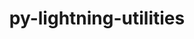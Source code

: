 ---
title: "py-lightning-utilities"
layout: cache
categories: [package, develop]
meta: {"versions": ["0.11.2"], "compilers": ["apple-clang@=15.0.0", "gcc@=11.4.0", "gcc@=13.2.0"], "oss": ["ubuntu22.04", "ubuntu24.04", "ventura"], "platforms": ["darwin", "linux"], "targets": ["aarch64", "neoverse_v1", "x86_64_v3"], "stacks": ["e4s", "e4s-neoverse_v1", "ml-darwin-aarch64-mps", "ml-linux-aarch64-cpu", "ml-linux-aarch64-cuda", "ml-linux-x86_64-cpu", "ml-linux-x86_64-cuda", "root"], "num_specs": 35, "num_specs_by_stack": {"ml-darwin-aarch64-mps": 5, "root": 35, "e4s-neoverse_v1": 4, "e4s": 4, "ml-linux-aarch64-cuda": 11, "ml-linux-aarch64-cpu": 11, "ml-linux-x86_64-cuda": 11, "ml-linux-x86_64-cpu": 11}}
spec_details: [{"hash": "cdjkvqsvzn5r4q3qqzns6o5t7vrzfuca", "compiler": "apple-clang@=15.0.0", "versions": ["0.11.2"], "os": "ventura", "platform": "darwin", "target": "aarch64", "variants": ["build_system=python_pip"], "stacks": ["ml-darwin-aarch64-mps", "root"], "size": "-", "tarball": "https://binaries.spack.io/develop/build_cache/darwin-ventura-aarch64/apple-clang-15.0.0/py-lightning-utilities-0.11.2/darwin-ventura-aarch64-apple-clang-15.0.0-py-lightning-utilities-0.11.2-cdjkvqsvzn5r4q3qqzns6o5t7vrzfuca.spack"}, {"hash": "7trxthfu7ebpd4ivwwbxu5kpxm4gbhn3", "compiler": "apple-clang@=15.0.0", "versions": ["0.11.2"], "os": "ventura", "platform": "darwin", "target": "aarch64", "variants": ["build_system=python_pip"], "stacks": ["ml-darwin-aarch64-mps", "root"], "size": "-", "tarball": "https://binaries.spack.io/develop/build_cache/darwin-ventura-aarch64/apple-clang-15.0.0/py-lightning-utilities-0.11.2/darwin-ventura-aarch64-apple-clang-15.0.0-py-lightning-utilities-0.11.2-7trxthfu7ebpd4ivwwbxu5kpxm4gbhn3.spack"}, {"hash": "mqpidweligppca4x4cafyu7mqurmrzhk", "compiler": "apple-clang@=15.0.0", "versions": ["0.11.2"], "os": "ventura", "platform": "darwin", "target": "aarch64", "variants": ["build_system=python_pip"], "stacks": ["ml-darwin-aarch64-mps", "root"], "size": "-", "tarball": "https://binaries.spack.io/develop/build_cache/darwin-ventura-aarch64/apple-clang-15.0.0/py-lightning-utilities-0.11.2/darwin-ventura-aarch64-apple-clang-15.0.0-py-lightning-utilities-0.11.2-mqpidweligppca4x4cafyu7mqurmrzhk.spack"}, {"hash": "jlec6q45gqjii64u5poci3oydkhhpioe", "compiler": "apple-clang@=15.0.0", "versions": ["0.11.2"], "os": "ventura", "platform": "darwin", "target": "aarch64", "variants": ["build_system=python_pip"], "stacks": ["ml-darwin-aarch64-mps", "root"], "size": "-", "tarball": "https://binaries.spack.io/develop/build_cache/darwin-ventura-aarch64/apple-clang-15.0.0/py-lightning-utilities-0.11.2/darwin-ventura-aarch64-apple-clang-15.0.0-py-lightning-utilities-0.11.2-jlec6q45gqjii64u5poci3oydkhhpioe.spack"}, {"hash": "bszfdv43uzppx6kj54qban2g7gjsn2qz", "compiler": "apple-clang@=15.0.0", "versions": ["0.11.2"], "os": "ventura", "platform": "darwin", "target": "aarch64", "variants": ["build_system=python_pip"], "stacks": ["ml-darwin-aarch64-mps", "root"], "size": "-", "tarball": "https://binaries.spack.io/develop/build_cache/darwin-ventura-aarch64/apple-clang-15.0.0/py-lightning-utilities-0.11.2/darwin-ventura-aarch64-apple-clang-15.0.0-py-lightning-utilities-0.11.2-bszfdv43uzppx6kj54qban2g7gjsn2qz.spack"}, {"hash": "65hv5zr2ci2mdf2y32henvp5qptspykd", "compiler": "gcc@=11.4.0", "versions": ["0.11.2"], "os": "ubuntu22.04", "platform": "linux", "target": "neoverse_v1", "variants": ["build_system=python_pip"], "stacks": ["e4s-neoverse_v1", "root"], "size": "-", "tarball": "https://binaries.spack.io/develop/build_cache/linux-ubuntu22.04-neoverse_v1/gcc-11.4.0/py-lightning-utilities-0.11.2/linux-ubuntu22.04-neoverse_v1-gcc-11.4.0-py-lightning-utilities-0.11.2-65hv5zr2ci2mdf2y32henvp5qptspykd.spack"}, {"hash": "eebhrmfw6jtwc3ulnbocqiig6y23dtfk", "compiler": "gcc@=11.4.0", "versions": ["0.11.2"], "os": "ubuntu22.04", "platform": "linux", "target": "neoverse_v1", "variants": ["build_system=python_pip"], "stacks": ["e4s-neoverse_v1", "root"], "size": "-", "tarball": "https://binaries.spack.io/develop/build_cache/linux-ubuntu22.04-neoverse_v1/gcc-11.4.0/py-lightning-utilities-0.11.2/linux-ubuntu22.04-neoverse_v1-gcc-11.4.0-py-lightning-utilities-0.11.2-eebhrmfw6jtwc3ulnbocqiig6y23dtfk.spack"}, {"hash": "oxul4pfqyncjgia3qb6kos4xdv5cfxeb", "compiler": "gcc@=11.4.0", "versions": ["0.11.2"], "os": "ubuntu22.04", "platform": "linux", "target": "neoverse_v1", "variants": ["build_system=python_pip"], "stacks": ["e4s-neoverse_v1", "root"], "size": "-", "tarball": "https://binaries.spack.io/develop/build_cache/linux-ubuntu22.04-neoverse_v1/gcc-11.4.0/py-lightning-utilities-0.11.2/linux-ubuntu22.04-neoverse_v1-gcc-11.4.0-py-lightning-utilities-0.11.2-oxul4pfqyncjgia3qb6kos4xdv5cfxeb.spack"}, {"hash": "lrxp4wxqqoufdncuiqnnw3czp7pykdjr", "compiler": "gcc@=11.4.0", "versions": ["0.11.2"], "os": "ubuntu22.04", "platform": "linux", "target": "neoverse_v1", "variants": ["build_system=python_pip"], "stacks": ["e4s-neoverse_v1", "root"], "size": "-", "tarball": "https://binaries.spack.io/develop/build_cache/linux-ubuntu22.04-neoverse_v1/gcc-11.4.0/py-lightning-utilities-0.11.2/linux-ubuntu22.04-neoverse_v1-gcc-11.4.0-py-lightning-utilities-0.11.2-lrxp4wxqqoufdncuiqnnw3czp7pykdjr.spack"}, {"hash": "hksk4u76tdafibmjbbprko5jdqa5cx6i", "compiler": "gcc@=11.4.0", "versions": ["0.11.2"], "os": "ubuntu22.04", "platform": "linux", "target": "x86_64_v3", "variants": ["build_system=python_pip"], "stacks": ["e4s", "root"], "size": "-", "tarball": "https://binaries.spack.io/develop/build_cache/linux-ubuntu22.04-x86_64_v3/gcc-11.4.0/py-lightning-utilities-0.11.2/linux-ubuntu22.04-x86_64_v3-gcc-11.4.0-py-lightning-utilities-0.11.2-hksk4u76tdafibmjbbprko5jdqa5cx6i.spack"}, {"hash": "wjo4jspd4jvgvrw7lxnhsrabd2abtm6x", "compiler": "gcc@=11.4.0", "versions": ["0.11.2"], "os": "ubuntu22.04", "platform": "linux", "target": "x86_64_v3", "variants": ["build_system=python_pip"], "stacks": ["e4s", "root"], "size": "-", "tarball": "https://binaries.spack.io/develop/build_cache/linux-ubuntu22.04-x86_64_v3/gcc-11.4.0/py-lightning-utilities-0.11.2/linux-ubuntu22.04-x86_64_v3-gcc-11.4.0-py-lightning-utilities-0.11.2-wjo4jspd4jvgvrw7lxnhsrabd2abtm6x.spack"}, {"hash": "hicscwfvu7xwgtedwjeeusydo4rmygt7", "compiler": "gcc@=11.4.0", "versions": ["0.11.2"], "os": "ubuntu22.04", "platform": "linux", "target": "x86_64_v3", "variants": ["build_system=python_pip"], "stacks": ["e4s", "root"], "size": "-", "tarball": "https://binaries.spack.io/develop/build_cache/linux-ubuntu22.04-x86_64_v3/gcc-11.4.0/py-lightning-utilities-0.11.2/linux-ubuntu22.04-x86_64_v3-gcc-11.4.0-py-lightning-utilities-0.11.2-hicscwfvu7xwgtedwjeeusydo4rmygt7.spack"}, {"hash": "frdbz3oltdyzower6khkgdm6c7mj5h2f", "compiler": "gcc@=11.4.0", "versions": ["0.11.2"], "os": "ubuntu22.04", "platform": "linux", "target": "x86_64_v3", "variants": ["build_system=python_pip"], "stacks": ["e4s", "root"], "size": "-", "tarball": "https://binaries.spack.io/develop/build_cache/linux-ubuntu22.04-x86_64_v3/gcc-11.4.0/py-lightning-utilities-0.11.2/linux-ubuntu22.04-x86_64_v3-gcc-11.4.0-py-lightning-utilities-0.11.2-frdbz3oltdyzower6khkgdm6c7mj5h2f.spack"}, {"hash": "ze5hlgwl7x37aj4i45zackdnmvxrhkp2", "compiler": "gcc@=13.2.0", "versions": ["0.11.2"], "os": "ubuntu24.04", "platform": "linux", "target": "aarch64", "variants": ["build_system=python_pip"], "stacks": ["ml-linux-aarch64-cuda", "root", "ml-linux-aarch64-cpu"], "size": "-", "tarball": "https://binaries.spack.io/develop/build_cache/linux-ubuntu24.04-aarch64/gcc-13.2.0/py-lightning-utilities-0.11.2/linux-ubuntu24.04-aarch64-gcc-13.2.0-py-lightning-utilities-0.11.2-ze5hlgwl7x37aj4i45zackdnmvxrhkp2.spack"}, {"hash": "xoyjhwl2ikudw4kturi7vwl4a3sisx4q", "compiler": "gcc@=13.2.0", "versions": ["0.11.2"], "os": "ubuntu24.04", "platform": "linux", "target": "aarch64", "variants": ["build_system=python_pip"], "stacks": ["ml-linux-aarch64-cuda", "root", "ml-linux-aarch64-cpu"], "size": "-", "tarball": "https://binaries.spack.io/develop/build_cache/linux-ubuntu24.04-aarch64/gcc-13.2.0/py-lightning-utilities-0.11.2/linux-ubuntu24.04-aarch64-gcc-13.2.0-py-lightning-utilities-0.11.2-xoyjhwl2ikudw4kturi7vwl4a3sisx4q.spack"}, {"hash": "c4l7kgtbq3cosyw6ssys4rnfgbljecst", "compiler": "gcc@=13.2.0", "versions": ["0.11.2"], "os": "ubuntu24.04", "platform": "linux", "target": "aarch64", "variants": ["build_system=python_pip"], "stacks": ["ml-linux-aarch64-cuda", "root", "ml-linux-aarch64-cpu"], "size": "-", "tarball": "https://binaries.spack.io/develop/build_cache/linux-ubuntu24.04-aarch64/gcc-13.2.0/py-lightning-utilities-0.11.2/linux-ubuntu24.04-aarch64-gcc-13.2.0-py-lightning-utilities-0.11.2-c4l7kgtbq3cosyw6ssys4rnfgbljecst.spack"}, {"hash": "tvucijctlewplyky6sjxehspif5cjhga", "compiler": "gcc@=13.2.0", "versions": ["0.11.2"], "os": "ubuntu24.04", "platform": "linux", "target": "aarch64", "variants": ["build_system=python_pip"], "stacks": ["ml-linux-aarch64-cuda", "root", "ml-linux-aarch64-cpu"], "size": "-", "tarball": "https://binaries.spack.io/develop/build_cache/linux-ubuntu24.04-aarch64/gcc-13.2.0/py-lightning-utilities-0.11.2/linux-ubuntu24.04-aarch64-gcc-13.2.0-py-lightning-utilities-0.11.2-tvucijctlewplyky6sjxehspif5cjhga.spack"}, {"hash": "gc4qmzr44t2pavxz3e4phvjlvsc7hyv5", "compiler": "gcc@=13.2.0", "versions": ["0.11.2"], "os": "ubuntu24.04", "platform": "linux", "target": "aarch64", "variants": ["build_system=python_pip"], "stacks": ["ml-linux-aarch64-cuda", "root", "ml-linux-aarch64-cpu"], "size": "-", "tarball": "https://binaries.spack.io/develop/build_cache/linux-ubuntu24.04-aarch64/gcc-13.2.0/py-lightning-utilities-0.11.2/linux-ubuntu24.04-aarch64-gcc-13.2.0-py-lightning-utilities-0.11.2-gc4qmzr44t2pavxz3e4phvjlvsc7hyv5.spack"}, {"hash": "bp2y5d7gmbuqkoradhpi6e3ozjoxoic4", "compiler": "gcc@=13.2.0", "versions": ["0.11.2"], "os": "ubuntu24.04", "platform": "linux", "target": "aarch64", "variants": ["build_system=python_pip"], "stacks": ["ml-linux-aarch64-cuda", "root", "ml-linux-aarch64-cpu"], "size": "-", "tarball": "https://binaries.spack.io/develop/build_cache/linux-ubuntu24.04-aarch64/gcc-13.2.0/py-lightning-utilities-0.11.2/linux-ubuntu24.04-aarch64-gcc-13.2.0-py-lightning-utilities-0.11.2-bp2y5d7gmbuqkoradhpi6e3ozjoxoic4.spack"}, {"hash": "yq4xruwdncvta63mlaforvgbaw5bowyx", "compiler": "gcc@=13.2.0", "versions": ["0.11.2"], "os": "ubuntu24.04", "platform": "linux", "target": "aarch64", "variants": ["build_system=python_pip"], "stacks": ["ml-linux-aarch64-cuda", "root", "ml-linux-aarch64-cpu"], "size": "-", "tarball": "https://binaries.spack.io/develop/build_cache/linux-ubuntu24.04-aarch64/gcc-13.2.0/py-lightning-utilities-0.11.2/linux-ubuntu24.04-aarch64-gcc-13.2.0-py-lightning-utilities-0.11.2-yq4xruwdncvta63mlaforvgbaw5bowyx.spack"}, {"hash": "v5u5jyb7ohpmtghaw2qytbullvs6tucx", "compiler": "gcc@=13.2.0", "versions": ["0.11.2"], "os": "ubuntu24.04", "platform": "linux", "target": "aarch64", "variants": ["build_system=python_pip"], "stacks": ["ml-linux-aarch64-cuda", "root", "ml-linux-aarch64-cpu"], "size": "-", "tarball": "https://binaries.spack.io/develop/build_cache/linux-ubuntu24.04-aarch64/gcc-13.2.0/py-lightning-utilities-0.11.2/linux-ubuntu24.04-aarch64-gcc-13.2.0-py-lightning-utilities-0.11.2-v5u5jyb7ohpmtghaw2qytbullvs6tucx.spack"}, {"hash": "v7nk24aikwznyirnsqxckg2rr4wh5iud", "compiler": "gcc@=13.2.0", "versions": ["0.11.2"], "os": "ubuntu24.04", "platform": "linux", "target": "aarch64", "variants": ["build_system=python_pip"], "stacks": ["ml-linux-aarch64-cuda", "root", "ml-linux-aarch64-cpu"], "size": "-", "tarball": "https://binaries.spack.io/develop/build_cache/linux-ubuntu24.04-aarch64/gcc-13.2.0/py-lightning-utilities-0.11.2/linux-ubuntu24.04-aarch64-gcc-13.2.0-py-lightning-utilities-0.11.2-v7nk24aikwznyirnsqxckg2rr4wh5iud.spack"}, {"hash": "segdljzsaqt3ugg6d6swqlapq3tgzigg", "compiler": "gcc@=13.2.0", "versions": ["0.11.2"], "os": "ubuntu24.04", "platform": "linux", "target": "aarch64", "variants": ["build_system=python_pip"], "stacks": ["ml-linux-aarch64-cuda", "root", "ml-linux-aarch64-cpu"], "size": "-", "tarball": "https://binaries.spack.io/develop/build_cache/linux-ubuntu24.04-aarch64/gcc-13.2.0/py-lightning-utilities-0.11.2/linux-ubuntu24.04-aarch64-gcc-13.2.0-py-lightning-utilities-0.11.2-segdljzsaqt3ugg6d6swqlapq3tgzigg.spack"}, {"hash": "lvxvpghsustdxxk3dcyikmjxx4ftsx4c", "compiler": "gcc@=13.2.0", "versions": ["0.11.2"], "os": "ubuntu24.04", "platform": "linux", "target": "aarch64", "variants": ["build_system=python_pip"], "stacks": ["ml-linux-aarch64-cuda", "root", "ml-linux-aarch64-cpu"], "size": "-", "tarball": "https://binaries.spack.io/develop/build_cache/linux-ubuntu24.04-aarch64/gcc-13.2.0/py-lightning-utilities-0.11.2/linux-ubuntu24.04-aarch64-gcc-13.2.0-py-lightning-utilities-0.11.2-lvxvpghsustdxxk3dcyikmjxx4ftsx4c.spack"}, {"hash": "fsm6bt5diaiszm635xz6hyzxdyc75d3c", "compiler": "gcc@=13.2.0", "versions": ["0.11.2"], "os": "ubuntu24.04", "platform": "linux", "target": "x86_64_v3", "variants": ["build_system=python_pip"], "stacks": ["ml-linux-x86_64-cuda", "root", "ml-linux-x86_64-cpu"], "size": "-", "tarball": "https://binaries.spack.io/develop/build_cache/linux-ubuntu24.04-x86_64_v3/gcc-13.2.0/py-lightning-utilities-0.11.2/linux-ubuntu24.04-x86_64_v3-gcc-13.2.0-py-lightning-utilities-0.11.2-fsm6bt5diaiszm635xz6hyzxdyc75d3c.spack"}, {"hash": "fnw4grzdov2yylthwyhkkfkpemduoc7y", "compiler": "gcc@=13.2.0", "versions": ["0.11.2"], "os": "ubuntu24.04", "platform": "linux", "target": "x86_64_v3", "variants": ["build_system=python_pip"], "stacks": ["ml-linux-x86_64-cuda", "root", "ml-linux-x86_64-cpu"], "size": "-", "tarball": "https://binaries.spack.io/develop/build_cache/linux-ubuntu24.04-x86_64_v3/gcc-13.2.0/py-lightning-utilities-0.11.2/linux-ubuntu24.04-x86_64_v3-gcc-13.2.0-py-lightning-utilities-0.11.2-fnw4grzdov2yylthwyhkkfkpemduoc7y.spack"}, {"hash": "fns67mcjtqrywlacar4cgofatkih4dpf", "compiler": "gcc@=13.2.0", "versions": ["0.11.2"], "os": "ubuntu24.04", "platform": "linux", "target": "x86_64_v3", "variants": ["build_system=python_pip"], "stacks": ["ml-linux-x86_64-cuda", "root", "ml-linux-x86_64-cpu"], "size": "-", "tarball": "https://binaries.spack.io/develop/build_cache/linux-ubuntu24.04-x86_64_v3/gcc-13.2.0/py-lightning-utilities-0.11.2/linux-ubuntu24.04-x86_64_v3-gcc-13.2.0-py-lightning-utilities-0.11.2-fns67mcjtqrywlacar4cgofatkih4dpf.spack"}, {"hash": "zcxzgjnozmfn5ahp4egjel2z2be25w6x", "compiler": "gcc@=13.2.0", "versions": ["0.11.2"], "os": "ubuntu24.04", "platform": "linux", "target": "x86_64_v3", "variants": ["build_system=python_pip"], "stacks": ["ml-linux-x86_64-cuda", "root", "ml-linux-x86_64-cpu"], "size": "-", "tarball": "https://binaries.spack.io/develop/build_cache/linux-ubuntu24.04-x86_64_v3/gcc-13.2.0/py-lightning-utilities-0.11.2/linux-ubuntu24.04-x86_64_v3-gcc-13.2.0-py-lightning-utilities-0.11.2-zcxzgjnozmfn5ahp4egjel2z2be25w6x.spack"}, {"hash": "2ssomc3pnjbmhqlolgejoyirx623ymzy", "compiler": "gcc@=13.2.0", "versions": ["0.11.2"], "os": "ubuntu24.04", "platform": "linux", "target": "x86_64_v3", "variants": ["build_system=python_pip"], "stacks": ["ml-linux-x86_64-cuda", "root", "ml-linux-x86_64-cpu"], "size": "-", "tarball": "https://binaries.spack.io/develop/build_cache/linux-ubuntu24.04-x86_64_v3/gcc-13.2.0/py-lightning-utilities-0.11.2/linux-ubuntu24.04-x86_64_v3-gcc-13.2.0-py-lightning-utilities-0.11.2-2ssomc3pnjbmhqlolgejoyirx623ymzy.spack"}, {"hash": "ym3hvavwivxpfzrdxd2erla4mv6metqk", "compiler": "gcc@=13.2.0", "versions": ["0.11.2"], "os": "ubuntu24.04", "platform": "linux", "target": "x86_64_v3", "variants": ["build_system=python_pip"], "stacks": ["ml-linux-x86_64-cuda", "root", "ml-linux-x86_64-cpu"], "size": "-", "tarball": "https://binaries.spack.io/develop/build_cache/linux-ubuntu24.04-x86_64_v3/gcc-13.2.0/py-lightning-utilities-0.11.2/linux-ubuntu24.04-x86_64_v3-gcc-13.2.0-py-lightning-utilities-0.11.2-ym3hvavwivxpfzrdxd2erla4mv6metqk.spack"}, {"hash": "l5bvvij6t5rkrwl3ztrndaazkfya3rob", "compiler": "gcc@=13.2.0", "versions": ["0.11.2"], "os": "ubuntu24.04", "platform": "linux", "target": "x86_64_v3", "variants": ["build_system=python_pip"], "stacks": ["ml-linux-x86_64-cuda", "root", "ml-linux-x86_64-cpu"], "size": "-", "tarball": "https://binaries.spack.io/develop/build_cache/linux-ubuntu24.04-x86_64_v3/gcc-13.2.0/py-lightning-utilities-0.11.2/linux-ubuntu24.04-x86_64_v3-gcc-13.2.0-py-lightning-utilities-0.11.2-l5bvvij6t5rkrwl3ztrndaazkfya3rob.spack"}, {"hash": "upawu4ijn3nppvreqcfw7dvrpbzwekm5", "compiler": "gcc@=13.2.0", "versions": ["0.11.2"], "os": "ubuntu24.04", "platform": "linux", "target": "x86_64_v3", "variants": ["build_system=python_pip"], "stacks": ["ml-linux-x86_64-cuda", "root", "ml-linux-x86_64-cpu"], "size": "-", "tarball": "https://binaries.spack.io/develop/build_cache/linux-ubuntu24.04-x86_64_v3/gcc-13.2.0/py-lightning-utilities-0.11.2/linux-ubuntu24.04-x86_64_v3-gcc-13.2.0-py-lightning-utilities-0.11.2-upawu4ijn3nppvreqcfw7dvrpbzwekm5.spack"}, {"hash": "ef23euifju3vn44xmgqrb3evz4fbb27v", "compiler": "gcc@=13.2.0", "versions": ["0.11.2"], "os": "ubuntu24.04", "platform": "linux", "target": "x86_64_v3", "variants": ["build_system=python_pip"], "stacks": ["ml-linux-x86_64-cuda", "root", "ml-linux-x86_64-cpu"], "size": "-", "tarball": "https://binaries.spack.io/develop/build_cache/linux-ubuntu24.04-x86_64_v3/gcc-13.2.0/py-lightning-utilities-0.11.2/linux-ubuntu24.04-x86_64_v3-gcc-13.2.0-py-lightning-utilities-0.11.2-ef23euifju3vn44xmgqrb3evz4fbb27v.spack"}, {"hash": "ofxczn4bxvo2wprimkdw6yjtyv4eeqsp", "compiler": "gcc@=13.2.0", "versions": ["0.11.2"], "os": "ubuntu24.04", "platform": "linux", "target": "x86_64_v3", "variants": ["build_system=python_pip"], "stacks": ["ml-linux-x86_64-cuda", "root", "ml-linux-x86_64-cpu"], "size": "-", "tarball": "https://binaries.spack.io/develop/build_cache/linux-ubuntu24.04-x86_64_v3/gcc-13.2.0/py-lightning-utilities-0.11.2/linux-ubuntu24.04-x86_64_v3-gcc-13.2.0-py-lightning-utilities-0.11.2-ofxczn4bxvo2wprimkdw6yjtyv4eeqsp.spack"}, {"hash": "awgmdcsqby7ropcpi2uxprvd2zxjhsuc", "compiler": "gcc@=13.2.0", "versions": ["0.11.2"], "os": "ubuntu24.04", "platform": "linux", "target": "x86_64_v3", "variants": ["build_system=python_pip"], "stacks": ["ml-linux-x86_64-cuda", "root", "ml-linux-x86_64-cpu"], "size": "-", "tarball": "https://binaries.spack.io/develop/build_cache/linux-ubuntu24.04-x86_64_v3/gcc-13.2.0/py-lightning-utilities-0.11.2/linux-ubuntu24.04-x86_64_v3-gcc-13.2.0-py-lightning-utilities-0.11.2-awgmdcsqby7ropcpi2uxprvd2zxjhsuc.spack"}]
---